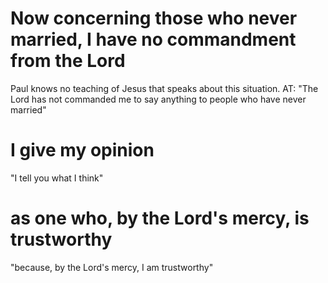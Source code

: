 # Now concerning those who never married, I have no commandment from the Lord

Paul knows no teaching of Jesus that speaks about this situation. AT: "The Lord has not commanded me to say anything to people who have never married"

# I give my opinion

"I tell you what I think"

# as one who, by the Lord's mercy, is trustworthy

"because, by the Lord's mercy, I am trustworthy"